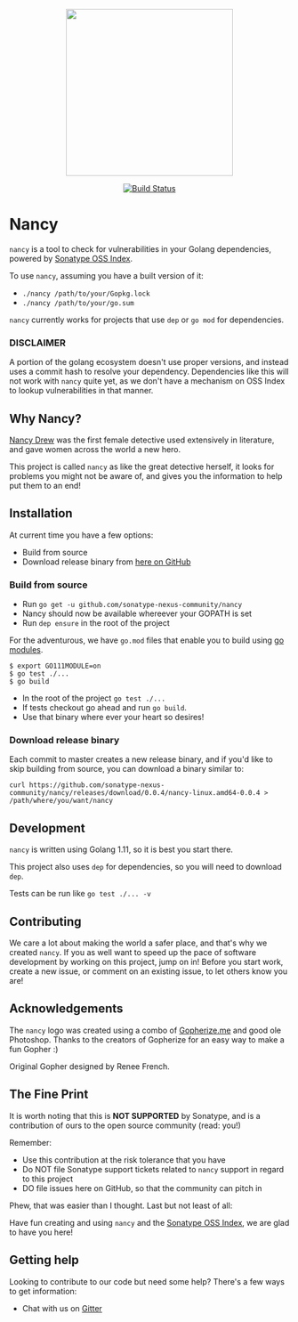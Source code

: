 <p align="center">
    <img src="https://github.com/sonatype-nexus-community/nancy/blob/master/docs/images/nancy_withoutlogo.png" width="300"/>
</p>
<p align="center">
    <a href="https://travis-ci.org/sonatype-nexus-community/nancy"><img src="https://travis-ci.org/sonatype-nexus-community/nancy.svg?branch=master" alt="Build Status"></img></a>
</p>

# Nancy

`nancy` is a tool to check for vulnerabilities in your Golang dependencies, powered by [Sonatype OSS Index](https://ossindex.sonatype.org/).

To use `nancy`, assuming you have a built version of it:

* `./nancy /path/to/your/Gopkg.lock`
* `./nancy /path/to/your/go.sum`

`nancy` currently works for projects that use `dep` or `go mod` for dependencies.

### DISCLAIMER

A portion of the golang ecosystem doesn't use proper versions, and instead uses a commit hash to resolve your dependency. Dependencies like this will not work with
`nancy` quite yet, as we don't have a mechanism on OSS Index to lookup vulnerabilities in that manner. 

## Why Nancy?

[Nancy Drew](https://en.wikipedia.org/wiki/Nancy_Drew) was the first female detective used extensively in literature, and gave women across the world a new hero.

This project is called `nancy` as like the great detective herself, it looks for problems you might not be aware of, and gives you the information to help put them to an end!

## Installation

At current time you have a few options:

* Build from source
* Download release binary from [here on GitHub](https://github.com/sonatype-nexus-community/nancy/releases)

### Build from source

* Run `go get -u github.com/sonatype-nexus-community/nancy`
* Nancy should now be available whereever your GOPATH is set
* Run `dep ensure` in the root of the project

For the adventurous, we have `go.mod` files that enable you to build using [go modules](https://github.com/golang/go/wiki/Modules).

```
$ export GO111MODULE=on
$ go test ./...
$ go build
```

* In the root of the project `go test ./...`
* If tests checkout go ahead and run `go build`.
* Use that binary where ever your heart so desires!

### Download release binary

Each commit to master creates a new release binary, and if you'd like to skip building from source, you can download a binary similar to:

`curl https://github.com/sonatype-nexus-community/nancy/releases/download/0.0.4/nancy-linux.amd64-0.0.4 > /path/where/you/want/nancy`

## Development

`nancy` is written using Golang 1.11, so it is best you start there.

This project also uses `dep` for dependencies, so you will need to download `dep`.

Tests can be run like `go test ./... -v`

## Contributing

We care a lot about making the world a safer place, and that's why we created `nancy`. If you as well want to
speed up the pace of software development by working on this project, jump on in! Before you start work, create
a new issue, or comment on an existing issue, to let others know you are!

## Acknowledgements

The `nancy` logo was created using a combo of [Gopherize.me](https://gopherize.me/) and good ole Photoshop. Thanks to the creators of 
Gopherize for an easy way to make a fun Gopher :)

Original Gopher designed by Renee French.

## The Fine Print

It is worth noting that this is **NOT SUPPORTED** by Sonatype, and is a contribution of ours
to the open source community (read: you!)

Remember:

* Use this contribution at the risk tolerance that you have
* Do NOT file Sonatype support tickets related to `nancy` support in regard to this project
* DO file issues here on GitHub, so that the community can pitch in

Phew, that was easier than I thought. Last but not least of all:

Have fun creating and using `nancy` and the [Sonatype OSS Index](https://ossindex.sonatype.org/), we are glad to have you here!

## Getting help

Looking to contribute to our code but need some help? There's a few ways to get information:

* Chat with us on [Gitter](https://gitter.im/sonatype/nexus-developers)
